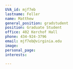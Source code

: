 ```yaml
---
UVA_id: mjf7eb
lastname: Feller
name: Matthew
general_position: gradstudent
position: Graduate Student
office: 402 Kerchof Hall
phone: 434-924-3796
email: mjf7eb@virginia.edu
image:
personal_page:
interests:

---
```

